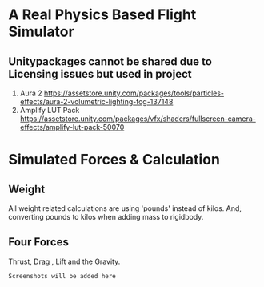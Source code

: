 # A Real Physics Based Flight Simulator

## Unitypackages cannot be shared due to Licensing issues but used in project
1. Aura 2
https://assetstore.unity.com/packages/tools/particles-effects/aura-2-volumetric-lighting-fog-137148
2. Amplify LUT Pack
https://assetstore.unity.com/packages/vfx/shaders/fullscreen-camera-effects/amplify-lut-pack-50070

# Simulated Forces & Calculation

## Weight

All weight related calculations are using 'pounds' instead of kilos. And, converting pounds to kilos when adding mass to rigidbody.

## Four Forces

Thrust, Drag , Lift and the Gravity.

`Screenshots will be added here`
